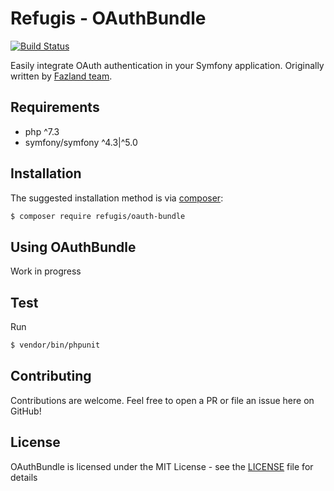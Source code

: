 Refugis - OAuthBundle
=====================
[![Build Status](https://travis-ci.com/refugis/oauth-bundle.svg?branch=master)](https://travis-ci.com/refugis/oauth-bundle)

Easily integrate OAuth authentication in your Symfony application.
Originally written by [Fazland team](https://www.github.com/fazland/oauth-bundle).

Requirements
------------
- php ^7.3
- symfony/symfony ^4.3|^5.0

Installation
------------
The suggested installation method is via [composer](https://getcomposer.org/):

```sh
$ composer require refugis/oauth-bundle
```

Using OAuthBundle
--------------
Work in progress

Test
----
Run 
```sh
$ vendor/bin/phpunit
```

Contributing
------------
Contributions are welcome. Feel free to open a PR or file an issue here on GitHub!

License
-------
OAuthBundle is licensed under the MIT License - see the [LICENSE](https://github.com/refugis/oauth-bundle/blob/master/LICENSE) file for details
